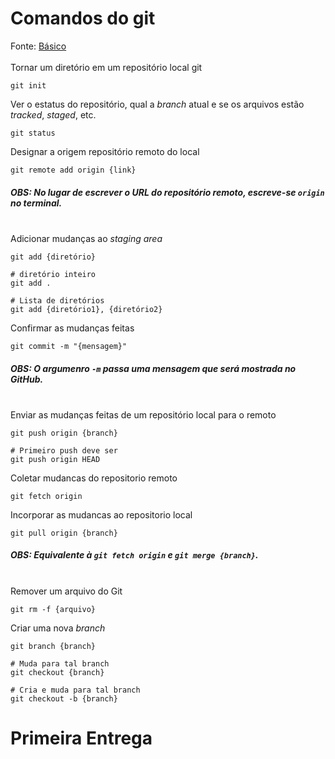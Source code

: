 # Comandos do git

Fonte: [Básico](https://comandosgit.github.io/#basico)
\
\
Tornar um diretório em um repositório local git 

    git init

Ver o estatus do repositório, qual a *branch* atual e se os arquivos estão *tracked*, *staged*, etc.

    git status

Designar a origem repositório remoto do local

    git remote add origin {link}

##### **OBS:** No lugar de escrever o URL do repositório remoto, escreve-se `origin` no terminal.
\
Adicionar mudanças ao *staging area*

    git add {diretório}

    # diretório inteiro
    git add . 

    # Lista de diretórios
    git add {diretório1}, {diretório2}

Confirmar as mudanças feitas

    git commit -m "{mensagem}"

##### **OBS:** O argumenro `-m` passa uma mensagem que será mostrada no GitHub.
\
Enviar as mudanças feitas de um repositório local para o remoto

    git push origin {branch}

    # Primeiro push deve ser
    git push origin HEAD

Coletar mudancas do repositorio remoto

    git fetch origin

Incorporar as mudancas ao repositorio local

    git pull origin {branch}

##### **OBS:** Equivalente à `git fetch origin` e `git merge {branch}`.
\
Remover um arquivo do Git

    git rm -f {arquivo}

Criar uma nova *branch*

    git branch {branch}

    # Muda para tal branch
    git checkout {branch}

    # Cria e muda para tal branch
    git checkout -b {branch}


# Primeira Entrega
